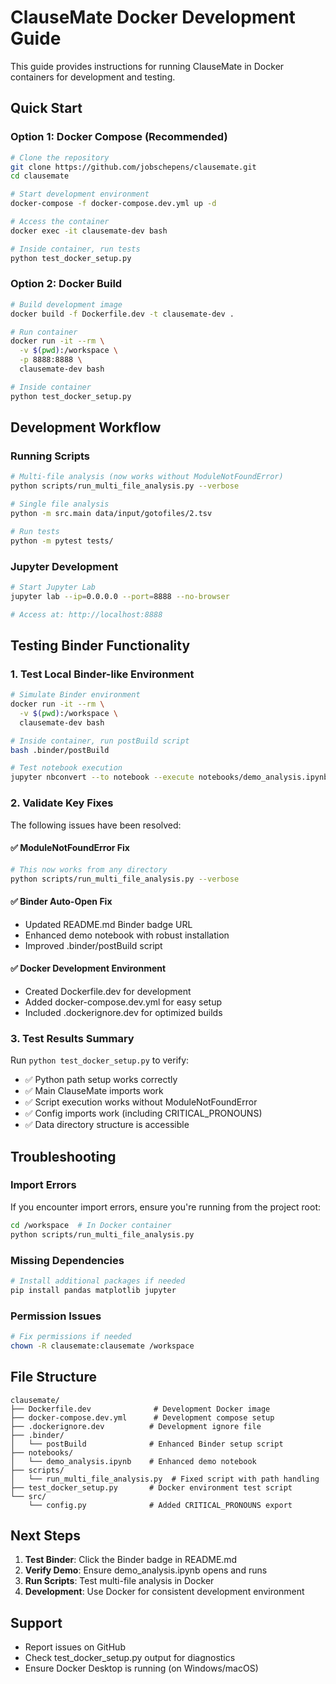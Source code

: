# ClauseMate Docker Development Guide

This guide provides instructions for running ClauseMate in Docker containers for development and testing.

## Quick Start

### Option 1: Docker Compose (Recommended)

```bash
# Clone the repository
git clone https://github.com/jobschepens/clausemate.git
cd clausemate

# Start development environment
docker-compose -f docker-compose.dev.yml up -d

# Access the container
docker exec -it clausemate-dev bash

# Inside container, run tests
python test_docker_setup.py
```

### Option 2: Docker Build

```bash
# Build development image
docker build -f Dockerfile.dev -t clausemate-dev .

# Run container
docker run -it --rm \
  -v $(pwd):/workspace \
  -p 8888:8888 \
  clausemate-dev bash

# Inside container
python test_docker_setup.py
```

## Development Workflow

### Running Scripts

```bash
# Multi-file analysis (now works without ModuleNotFoundError)
python scripts/run_multi_file_analysis.py --verbose

# Single file analysis
python -m src.main data/input/gotofiles/2.tsv

# Run tests
python -m pytest tests/
```

### Jupyter Development

```bash
# Start Jupyter Lab
jupyter lab --ip=0.0.0.0 --port=8888 --no-browser

# Access at: http://localhost:8888
```

## Testing Binder Functionality

### 1. Test Local Binder-like Environment

```bash
# Simulate Binder environment
docker run -it --rm \
  -v $(pwd):/workspace \
  clausemate-dev bash

# Inside container, run postBuild script
bash .binder/postBuild

# Test notebook execution
jupyter nbconvert --to notebook --execute notebooks/demo_analysis.ipynb
```

### 2. Validate Key Fixes

The following issues have been resolved:

#### ✅ ModuleNotFoundError Fix
```bash
# This now works from any directory
python scripts/run_multi_file_analysis.py --verbose
```

#### ✅ Binder Auto-Open Fix
- Updated README.md Binder badge URL
- Enhanced demo notebook with robust installation
- Improved .binder/postBuild script

#### ✅ Docker Development Environment
- Created Dockerfile.dev for development
- Added docker-compose.dev.yml for easy setup
- Included .dockerignore.dev for optimized builds

### 3. Test Results Summary

Run `python test_docker_setup.py` to verify:

- ✅ Python path setup works correctly
- ✅ Main ClauseMate imports work
- ✅ Script execution works without ModuleNotFoundError
- ✅ Config imports work (including CRITICAL_PRONOUNS)
- ✅ Data directory structure is accessible

## Troubleshooting

### Import Errors
If you encounter import errors, ensure you're running from the project root:
```bash
cd /workspace  # In Docker container
python scripts/run_multi_file_analysis.py
```

### Missing Dependencies
```bash
# Install additional packages if needed
pip install pandas matplotlib jupyter
```

### Permission Issues
```bash
# Fix permissions if needed
chown -R clausemate:clausemate /workspace
```

## File Structure

```
clausemate/
├── Dockerfile.dev              # Development Docker image
├── docker-compose.dev.yml      # Development compose setup
├── .dockerignore.dev          # Development ignore file
├── .binder/
│   └── postBuild              # Enhanced Binder setup script
├── notebooks/
│   └── demo_analysis.ipynb    # Enhanced demo notebook
├── scripts/
│   └── run_multi_file_analysis.py  # Fixed script with path handling
├── test_docker_setup.py       # Docker environment test script
└── src/
    └── config.py              # Added CRITICAL_PRONOUNS export
```

## Next Steps

1. **Test Binder**: Click the Binder badge in README.md
2. **Verify Demo**: Ensure demo_analysis.ipynb opens and runs
3. **Run Scripts**: Test multi-file analysis in Docker
4. **Development**: Use Docker for consistent development environment

## Support

- Report issues on GitHub
- Check test_docker_setup.py output for diagnostics
- Ensure Docker Desktop is running (on Windows/macOS)